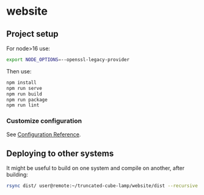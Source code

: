 # website

## Project setup

For node>16 use:

```bash
export NODE_OPTIONS=--openssl-legacy-provider
```

Then use:

```bash
npm install
npm run serve
npm run build
npm run package
npm run lint
```

### Customize configuration

See [Configuration Reference](https://cli.vuejs.org/config/).

## Deploying to other systems

It might be useful to build on one system and compile on another, after building:

```bash
rsync dist/ user@remote:~/truncated-cube-lamp/website/dist --recursive --delete
```
